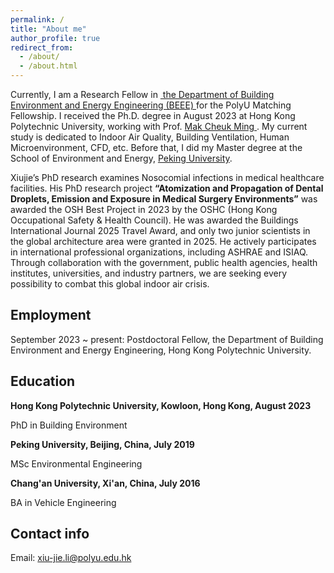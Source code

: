 ```yaml
---
permalink: /
title: "About me"
author_profile: true
redirect_from: 
  - /about/
  - /about.html
---
```


Currently, I am a Research Fellow in&nbsp;<a href="https://www.polyu.edu.hk/beee/"> the Department of Building Environment and Energy Engineering (BEEE) </a> for the PolyU Matching Fellowship.  I received the Ph.D. degree in August 2023 at Hong Kong Polytechnic University, working with Prof. <a href="https://www.polyu.edu.hk/beee/people/academic-staff/professor-mak-cheuk-ming/"> Mak Cheuk Ming </a>. My current study is dedicated to Indoor Air Quality, Building Ventilation, Human Microenvironment, CFD, etc. Before that, I did my Master degree at the School of Environment and Energy, <a href="https://www.pku.edu.cn/">Peking University</a>.&nbsp; 

Xiujie’s PhD research examines Nosocomial infections in medical healthcare facilities. His PhD research project <strong>“Atomization and Propagation of Dental Droplets, Emission and Exposure in Medical Surgery Environments”</strong> was awarded the OSH Best Project in 2023 by the OSHC (Hong Kong Occupational Safety & Health Council). He was awarded the Buildings International Journal 2025 Travel Award, and only two junior scientists in the global architecture area were granted in 2025. He actively participates in international professional organizations, including ASHRAE and ISIAQ. Through collaboration with the government, public health agencies, health institutes, universities, and industry partners, we are seeking every possibility to combat this global indoor air crisis.

Employment
------
September 2023 ~ present: Postdoctoral Fellow, the Department of Building Environment and Energy Engineering, Hong Kong Polytechnic University.

Education
------
<strong> Hong Kong Polytechnic University, Kowloon, Hong Kong, August 2023</strong>

PhD in Building Environment

<strong> Peking University, Beijing, China, July 2019</strong>

MSc Environmental Engineering

<strong> Chang'an University, Xi'an, China, July 2016</strong>

BA in Vehicle Engineering

Contact info
------
Email: xiu-jie.li@polyu.edu.hk
